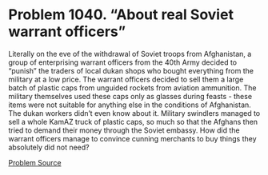 # Problem 1040. “About real Soviet warrant officers”

Literally on the eve of the withdrawal of Soviet troops from Afghanistan, a group of enterprising warrant officers from the 40th Army decided to “punish” the traders of local dukan shops who bought everything from the military at a low price. The warrant officers decided to sell them a large batch of plastic caps from unguided rockets from aviation ammunition. The military themselves used these caps only as glasses during feasts - these items were not suitable for anything else in the conditions of Afghanistan. The dukan workers didn’t even know about it. Military swindlers managed to sell a whole KamAZ truck of plastic caps, so much so that the Afghans then tried to demand their money through the Soviet embassy. How did the warrant officers manage to convince cunning merchants to buy things they absolutely did not need?

[Problem Source](https://www.trizland.ru/tasks/5485/)